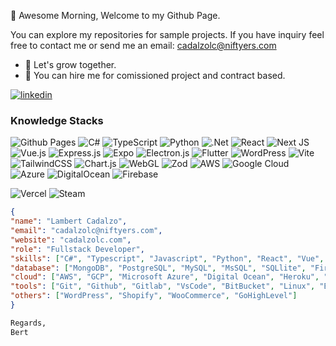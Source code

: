👋 Awesome Morning, Welcome to my Github Page.

You can explore my repositories for sample projects.
If you have inquiry feel free to contact me or send me an email: cadalzolc@niftyers.com

- 🌱 Let's grow together.
- 🤔 You can hire me for comissioned project and contract based.

[<img alt="linkedin" src="https://img.shields.io/badge/linkedin-%230077B5.svg?&style=for-the-badge&logo=linkedin&logoColor=white" />](https://www.linkedin.com/in/cadalzolc/)

### Knowledge Stacks
![Github Pages](https://img.shields.io/badge/github%20pages-121013?style=for-the-badge&logo=github&logoColor=white)
![C#](https://img.shields.io/badge/c%23-%23239120.svg?style=for-the-badge&logo=csharp&logoColor=white)
![TypeScript](https://img.shields.io/badge/typescript-%23007ACC.svg?style=for-the-badge&logo=typescript&logoColor=white)
![Python](https://img.shields.io/badge/python-3670A0?style=for-the-badge&logo=python&logoColor=ffdd54)
![.Net](https://img.shields.io/badge/.NET-5C2D91?style=for-the-badge&logo=.net&logoColor=white)
![React](https://img.shields.io/badge/react-%2320232a.svg?style=for-the-badge&logo=react&logoColor=%2361DAFB)
![Next JS](https://img.shields.io/badge/Next-black?style=for-the-badge&logo=next.js&logoColor=white)
![Vue.js](https://img.shields.io/badge/vuejs-%2335495e.svg?style=for-the-badge&logo=vuedotjs&logoColor=%234FC08D)
![Express.js](https://img.shields.io/badge/express.js-%23404d59.svg?style=for-the-badge&logo=express&logoColor=%2361DAFB)
![Expo](https://img.shields.io/badge/expo-1C1E24?style=for-the-badge&logo=expo&logoColor=#D04A37)
![Electron.js](https://img.shields.io/badge/Electron-191970?style=for-the-badge&logo=Electron&logoColor=white)
![Flutter](https://img.shields.io/badge/Flutter-%2302569B.svg?style=for-the-badge&logo=Flutter&logoColor=white)
![WordPress](https://img.shields.io/badge/WordPress-%23117AC9.svg?style=for-the-badge&logo=WordPress&logoColor=white)
![Vite](https://img.shields.io/badge/vite-%23646CFF.svg?style=for-the-badge&logo=vite&logoColor=white)
![TailwindCSS](https://img.shields.io/badge/tailwindcss-%2338B2AC.svg?style=for-the-badge&logo=tailwind-css&logoColor=white)
![Chart.js](https://img.shields.io/badge/chart.js-F5788D.svg?style=for-the-badge&logo=chart.js&logoColor=white)
![WebGL](https://img.shields.io/badge/WebGL-990000?logo=webgl&logoColor=white&style=for-the-badge)
![Zod](https://img.shields.io/badge/zod-%233068b7.svg?style=for-the-badge&logo=zod&logoColor=white)
![AWS](https://img.shields.io/badge/AWS-%23FF9900.svg?style=for-the-badge&logo=amazon-aws&logoColor=white)
![Google Cloud](https://img.shields.io/badge/GoogleCloud-%234285F4.svg?style=for-the-badge&logo=google-cloud&logoColor=white)
![Azure](https://img.shields.io/badge/azure-%230072C6.svg?style=for-the-badge&logo=microsoftazure&logoColor=white)
![DigitalOcean](https://img.shields.io/badge/DigitalOcean-%230167ff.svg?style=for-the-badge&logo=digitalOcean&logoColor=white)
![Firebase](https://img.shields.io/badge/firebase-%23039BE5.svg?style=for-the-badge&logo=firebase)

![Vercel](https://img.shields.io/badge/vercel-%23000000.svg?style=for-the-badge&logo=vercel&logoColor=white)
![Steam](https://img.shields.io/badge/steam-%23000000.svg?style=for-the-badge&logo=steam&logoColor=white)

```json
{
"name": "Lambert Cadalzo",
"email": "cadalzolc@niftyers.com",
"website": "cadalzolc.com",
"role": "Fullstack Developer",
"skills": ["C#", "Typescript", "Javascript", "Python", "React", "Vue", "Next.js", "NestJs", "Express.js", "Electron.js", "AWS Lambda", "Php"],
"database": ["MongoDB", "PostgreSQL", "MySQL", "MsSQL", "SQLlite", "Firebase", "Redis"],
"cloud": ["AWS", "GCP", "Microsoft Azure", "Digital Ocean", "Heroku", "Hostwind"],
"tools": ["Git", "Github", "Gitlab", "VsCode", "BitBucket", "Linux", "BullMQ"],
"others": ["WordPress", "Shopify", "WooCommerce", "GoHighLevel"]
}
```

```bash
Regards,
Bert
```
